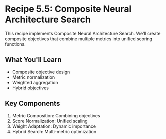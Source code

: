 # Recipe 5.5: Composite Neural Architecture Search

This recipe implements Composite Neural Architecture Search. We'll create composite objectives that combine multiple metrics into unified scoring functions.

## What You'll Learn
- Composite objective design
- Metric normalization
- Weighted aggregation
- Hybrid objectives

## Key Components
1. Metric Composition: Combining objectives
2. Score Normalization: Unified scaling
3. Weight Adaptation: Dynamic importance
4. Hybrid Search: Multi-metric optimization
